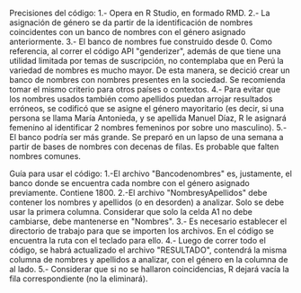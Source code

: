 Precisiones del código:
1.- Opera en R Studio, en formado RMD.
2.- La asignación de género se da partir de la identificación de nombres coincidentes con un banco de nombres con el género asignado anteriormente.
3.- El banco de nombres fue construido desde 0. Como referencia, al correr el código API "genderizer", además de que tiene una utilidad limitada por temas de suscripción, no contemplaba que en Perú la variedad de nombres es mucho mayor. De esta manera, se decició crear un banco de nombres con nombres presentes en la sociedad. Se recomienda tomar el mismo criterio para otros países o contextos.
4.- Para evitar que los nombres usados también como apellidos puedan arrojar resultados erróneos, se codificó que se asigne el género mayoritario (es decir, si una persona se llama María Antonieda, y se apellida Manuel Díaz, R le asignará femenino al identificar 2 nombres femeninos por sobre uno masculino).
5.- El banco podría ser más grande. Se preparó en un lapso de una semana a partir de bases de nombres con decenas de filas. Es probable que falten nombres comunes.

Guía para usar el código:
1.-El archivo "Bancodenombres" es, justamente, el banco donde se encuentra cada nombre con el género asignado previamente. Contiene 1800.
2.-El archivo "NombresyApellidos" debe contener los nombres y apellidos (o en desorden) a analizar. Solo se debe usar la primera columna. Considerar que solo la celda A1 no debe cambiarse, debe mantenerse en "Nombres".
3.- Es necesario establecer el directorio de trabajo para que se importen los archivos. En el código se encuentra la ruta con el teclado para ello.
4.- Luego de correr todo el código, se habrá actualizado el archivo "RESULTADO", contendrá la misma columna de nombres y apellidos a analizar, con el género en la columna de al lado.
5.- Considerar que si no se hallaron coincidencias, R dejará vacía la fila correspondiente (no la eliminará).
